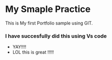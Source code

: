 # My Smaple Practice
This is My first  Portfolio sample using GIT.
### I have succesfully did this using Vs code 
- YAY!!!!
- LOL this is great  !!!!!